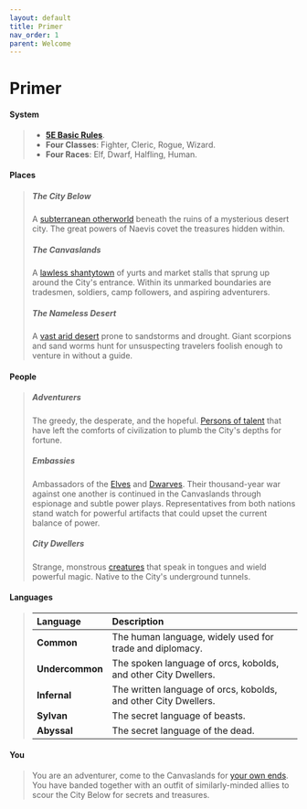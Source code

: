 ```yaml
---
layout: default
title: Primer
nav_order: 1
parent: Welcome
---
```


# Primer

#### System

> * **[5E Basic Rules](../more/DnD_BasicRules_2018.pdf)**.
> * **Four Classes**: Fighter, Cleric, Rogue, Wizard.
> * **Four Races**: Elf, Dwarf, Halfling, Human.

#### Places

> ##### The City Below
>
> A [subterranean otherworld](../lore/city_below) beneath the ruins of a mysterious desert city. The great powers of Naevis covet the treasures hidden within.
>
> ##### The Canvaslands
>
> A [lawless shantytown](../lore/canvaslands/index) of yurts and market stalls that sprung up around the City's entrance. Within its unmarked boundaries are tradesmen, soldiers, camp followers, and aspiring adventurers. 
> 
> ##### The Nameless Desert
>
> A [vast arid desert](../lore/nameless_desert) prone to sandstorms and drought. Giant scorpions and sand worms hunt for unsuspecting travelers foolish enough to venture in without a guide.


#### People

> ##### Adventurers
> 
> The greedy, the desperate, and the hopeful. [Persons of talent](../character_creation/index) that have left the comforts of civilization to plumb the City's depths for fortune. 
>
> ##### Embassies
>
> Ambassadors of the [Elves](../lore/greenlands/elves) and [Dwarves](../lore/greenlands/dwarves). Their thousand-year war against one another is continued in the Canvaslands through espionage and subtle power plays. Representatives from both nations stand watch for powerful artifacts that could upset the current balance of power.
>
> ##### City Dwellers
>
> Strange, monstrous [creatures](../lore/city_dwellers/index) that speak in tongues and wield powerful magic. Native to the City's underground tunnels.


#### Languages

> | Language        | Description                                                     |
> | :-------------- | :-------------------------------------------------------------- |
> | **Common**      | The human language, widely used for trade and diplomacy.        |
> | **Undercommon** | The spoken language of orcs, kobolds, and other City Dwellers.  |
> | **Infernal**    | The written language of orcs, kobolds, and other City Dwellers. |
> | **Sylvan**      | The secret language of beasts.                                  |
> | **Abyssal**     | The secret language of the dead.                                |

#### You

> You are an adventurer, come to the Canvaslands for [your own ends](../character_creation/background/index). You have banded together with an outfit of similarly-minded allies to scour the City Below for secrets and treasures.